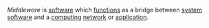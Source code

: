 *Middleware* is [software](https://github.com/gcassel/Modular-Organization-Terminology/blob/master/terms/software.md) which [functions](https://github.com/gcassel/Modular-Organization-Terminology/blob/master/terms/function.md) as a bridge between [system software](https://github.com/gcassel/Modular-Organization-Terminology/blob/master/compound-terms/system-software.md) and a [computing](https://github.com/gcassel/Modular-Organization-Terminology/blob/master/terms/compute.md) [network](https://github.com/gcassel/Modular-Organization-Terminology/blob/master/terms/network.md) or [application](https://github.com/gcassel/Modular-Organization-Terminology/blob/master/terms/application.md).
